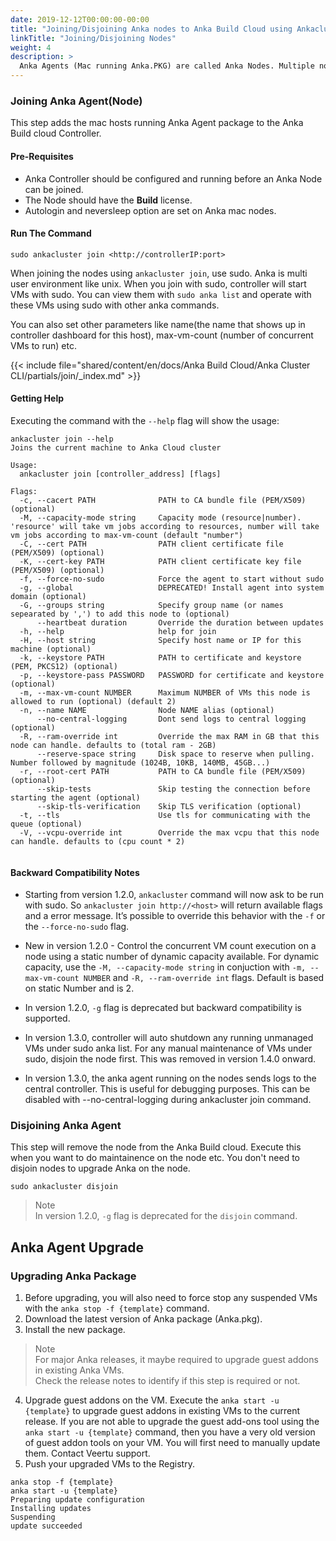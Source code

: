 ```yaml
---
date: 2019-12-12T00:00:00-00:00
title: "Joining/Disjoining Anka nodes to Anka Build Cloud using Ankacluster CLI"
linkTitle: "Joining/Disjoining Nodes"
weight: 4
description: >
  Anka Agents (Mac running Anka.PKG) are called Anka Nodes. Multiple nodes can be attached to the Controller to configure Anka Build Cloud..
---
```


[//]: # (TODO: split this into files)


### Joining Anka Agent(Node)

This step adds the mac hosts running Anka Agent package to the Anka Build cloud Controller.  

#### Pre-Requisites

* Anka Controller should be configured and running before an Anka Node can be joined.  
* The Node should have the **Build** license.
* Autologin and neversleep option are set on Anka mac nodes.

#### Run The Command

```shell
sudo ankacluster join <http://controllerIP:port>
```

When joining the nodes using `ankacluster join`, use sudo. Anka is multi user environment like unix. When you join with sudo, controller will start VMs with sudo. You can view them with `sudo anka list` and operate with these VMs using sudo with other anka commands.  

You can also set other parameters like name(the name that shows up in controller dashboard for this host), max-vm-count (number of concurrent VMs to run) etc. 

{{< include file="shared/content/en/docs/Anka Build Cloud/Anka Cluster CLI/partials/join/_index.md" >}}

#### Getting Help
Executing the command with the `--help` flag will show the usage:  

```shell
ankacluster join --help
Joins the current machine to Anka Cloud cluster

Usage:
  ankacluster join [controller_address] [flags]

Flags:
  -c, --cacert PATH              PATH to CA bundle file (PEM/X509) (optional)
  -M, --capacity-mode string     Capacity mode (resource|number). 'resource' will take vm jobs according to resources, number will take vm jobs according to max-vm-count (default "number")
  -C, --cert PATH                PATH client certificate file (PEM/X509) (optional)
  -K, --cert-key PATH            PATH client certificate key file (PEM/X509) (optional)
  -f, --force-no-sudo            Force the agent to start without sudo
  -g, --global                   DEPRECATED! Install agent into system domain (optional)
  -G, --groups string            Specify group name (or names sepearated by ',') to add this node to (optional)
      --heartbeat duration       Override the duration between updates
  -h, --help                     help for join
  -H, --host string              Specify host name or IP for this machine (optional)
  -k, --keystore PATH            PATH to certificate and keystore (PEM, PKCS12) (optional)
  -p, --keystore-pass PASSWORD   PASSWORD for certificate and keystore (optional)
  -m, --max-vm-count NUMBER      Maximum NUMBER of VMs this node is allowed to run (optional) (default 2)
  -n, --name NAME                Node NAME alias (optional)
      --no-central-logging       Dont send logs to central logging (optional)
  -R, --ram-override int         Override the max RAM in GB that this node can handle. defaults to (total ram - 2GB)
      --reserve-space string     Disk space to reserve when pulling. Number followed by magnitude (1024B, 10KB, 140MB, 45GB...)
  -r, --root-cert PATH           PATH to CA bundle file (PEM/X509) (optional)
      --skip-tests               Skip testing the connection before starting the agent (optional)
      --skip-tls-verification    Skip TLS verification (optional)
  -t, --tls                      Use tls for communicating with the queue (optional)
  -V, --vcpu-override int        Override the max vcpu that this node can handle. defaults to (cpu count * 2)


```
 
 #### Backward Compatibility Notes

* Starting from version 1.2.0, `ankacluster` command will now ask to be run with sudo. So `ankacluster join http://<host>` will return available flags and a error message. It’s possible to override this behavior with the `-f` or the `--force-no-sudo` flag.

* New in version 1.2.0 - Control the concurrent VM count execution on a node using a static number of dynamic capacity available. For dynamic capacity, use the `-M, --capacity-mode string` in conjuction with `-m, --max-vm-count NUMBER` and `-R, --ram-override int` flags. Default is based on static Number and is 2.  

* In version 1.2.0, `-g` flag is deprecated but backward compatibility is supported.

* In version 1.3.0, controller will auto shutdown any running unmanaged VMs under sudo anka list. For any manual maintenance of VMs under sudo, disjoin the node first. This was removed in version 1.4.0 onward.

* In version 1.3.0, the anka agent running on the nodes sends logs to the central controller. This is useful for debugging purposes. This can be disabled with --no-central-logging during ankacluster join command.

### Disjoining Anka Agent
This step will remove the node from the Anka Build cloud. Execute this when you want to do maintainence on the node etc. You don't need to disjoin nodes to upgrade Anka on the node.  

```
sudo ankacluster disjoin
```
> Note  
> In version 1.2.0, `-g` flag is deprecated for the `disjoin` command.

## Anka Agent Upgrade

### Upgrading Anka Package
1. Before upgrading, you will also need to force stop any suspended VMs with the `anka stop -f {template}` command.
2. Download the latest version of Anka package (Anka.pkg).
3. Install the new package.

> Note  
> For major Anka releases, it maybe required to upgrade guest addons in existing Anka VMs.  
> Check the release notes to identify if this step is required or not.

4. Upgrade guest addons on the VM. Execute the `anka start -u {template}` to upgrade guest addons in existing VMs to the current release. If you are not able to upgrade the guest add-ons tool using the `anka start -u {template}` command, then you have a very old version of guest addon tools on your VM. You will first need to manually update them. Contact Veertu support.
5. Push your upgraded VMs to the Registry.

```
anka stop -f {template}
anka start -u {template}
Preparing update configuration
Installing updates
Suspending
update succeeded
```
